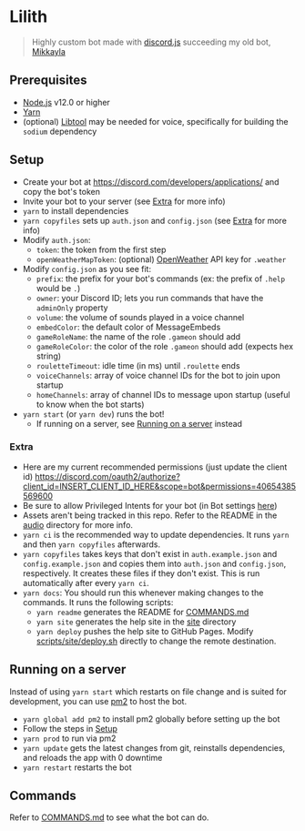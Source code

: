 # Lilith
> Highly custom bot made with [discord.js](https://discord.js.org/#/) succeeding my old bot, [Mikkayla](https://github.com/mattpilla/Mikkayla)

## Prerequisites
- [Node.js](https://nodejs.org/en/) v12.0 or higher
- [Yarn](https://yarnpkg.com/)
- (optional) [Libtool](https://www.gnu.org/software/libtool/) may be needed for voice, specifically for building the `sodium` dependency

## Setup
- Create your bot at https://discord.com/developers/applications/ and copy the bot's token
- Invite your bot to your server (see [Extra](#extra) for more info)
- `yarn` to install dependencies
- `yarn copyfiles` sets up `auth.json` and `config.json` (see [Extra](#extra) for more info)
- Modify `auth.json`:
    - `token`: the token from the first step
    - `openWeatherMapToken`: (optional) [OpenWeather](https://openweathermap.org/) API key for `.weather`
- Modify `config.json` as you see fit:
    - `prefix`: the prefix for your bot's commands (ex: the prefix of `.help` would be `.`)
    - `owner`: your Discord ID; lets you run commands that have the `adminOnly` property
    - `volume`: the volume of sounds played in a voice channel
    - `embedColor`: the default color of MessageEmbeds
    - `gameRoleName`: the name of the role `.gameon` should add
    - `gameRoleColor`: the color of the role `.gameon` should add (expects hex string)
    - `rouletteTimeout`: idle time (in ms) until `.roulette` ends
    - `voiceChannels`: array of voice channel IDs for the bot to join upon startup
    - `homeChannels`: array of channel IDs to message upon startup (useful to know when the bot starts)
- `yarn start` (or `yarn dev`) runs the bot!
    - If running on a server, see [Running on a server](#running-on-a-server) instead

### Extra
- Here are my current recommended permissions (just update the client id) https://discord.com/oauth2/authorize?client_id=INSERT_CLIENT_ID_HERE&scope=bot&permissions=40654385569600
- Be sure to allow Privileged Intents for your bot (in Bot settings [here](https://discord.com/developers/applications))
- Assets aren't being tracked in this repo. Refer to the README in the [audio](audio) directory for more info.
- `yarn ci` is the recommended way to update dependencies. It runs `yarn` and then `yarn copyfiles` afterwards.
- `yarn copyfiles` takes keys that don't exist in `auth.example.json` and `config.example.json` and copies them into `auth.json` and `config.json`, respectively. It creates these files if they don't exist. This is run automatically after every `yarn ci`.
- `yarn docs`: You should run this whenever making changes to the commands. It runs the following scripts:
    - `yarn readme` generates the README for [COMMANDS.md](COMMANDS.md)
    - `yarn site` generates the help site in the [site](site) directory
    - `yarn deploy` pushes the help site to GitHub Pages. Modify [scripts/site/deploy.sh](scripts/site/deploy.sh) directly to change the remote destination.

## Running on a server
Instead of using `yarn start` which restarts on file change and is suited for development, you can use [pm2](https://pm2.keymetrics.io/docs/usage/quick-start/) to host the bot.
- `yarn global add pm2` to install pm2 globally before setting up the bot
- Follow the steps in [Setup](#setup)
- `yarn prod` to run via pm2
- `yarn update` gets the latest changes from git, reinstalls dependencies, and reloads the app with 0 downtime
- `yarn restart` restarts the bot

## Commands
Refer to [COMMANDS.md](COMMANDS.md) to see what the bot can do.
